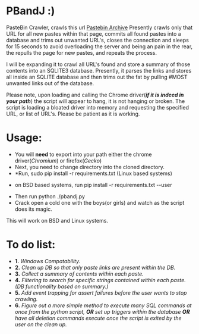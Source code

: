 # PBandJ :)
PasteBin Crawler, crawls this url [Pastebin Archive](https://www.pastebin.com/archive)
Presently crawls only that URL for all new pastes within that page, commits all found pastes into a database and trims out unwanted URL's, closes the connection and sleeps for 15 seconds to avoid overloading the server and being an pain in the rear, the repulls the page for new pastes, and repeats the process.

I will be expanding it to crawl all URL's found and store a summary of those contents into an SQLITE3 database. Presently, it parses the links and stores all inside an SQLITE database and then trims out the fat by pulling #MOST unwanted links out of the database.

Please note, upon loading and calling the Chrome driver(**_if it is indeed in your path_**) the script will appear to hang, it is not hanging or broken. The script is loading a bloated driver into memory and requesting the specified URL, or list of URL's. Please be patient as it is working.

# **Usage:**
- You will **need** to export into your path either the chrome driver(_Chromium_) or firefox(_Gecko_)
- Next, you need to change directory into the cloned directory.
- *Run, sudo pip install -r requirements.txt (Linux based systems)
* on BSD based systems, run pip install -r requirements.txt --user
- Then run python ./pbandj.py
- Crack open a cold one with the boys(or girls) and watch as the script does its magic.

This will work on BSD and Linux systems.

# **To do list:**

- **1.** _Windows Compatability._
- **2.** _Clean up DB so that only paste links are present within the DB._
- **3.** _Collect a summary of contents within each paste._
- **4.** _Filtering to search for specific strings contained within each paste.(DB functionality based on summary.)_
- **5.** _Add event trapping for assert failures before the user wants to stop crawling._
- **6.** _Figure out a more simple method to execute many SQL commands at once from the python script, **OR** set up triggers within the database **OR** have all deletion commands execute once the script is exited by the user on the clean up._
